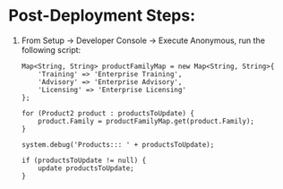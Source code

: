 # Post-Deployment Steps:

1. From Setup -> Developer Console -> Execute Anonymous, run the following script:
    ```List<Product2> productsToUpdate = [SELECT Id, Family FROM Product2 WHERE Family = 'Training' OR Family = 'Advisory' = Family LIKE 'Licensing'];
    Map<String, String> productFamilyMap = new Map<String, String>{
        'Training' => 'Enterprise Training',
        'Advisory' => 'Enterprise Advisory',
        'Licensing' => 'Enterprise Licensing'
    };

    for (Product2 product : productsToUpdate) {
        product.Family = productFamilyMap.get(product.Family);
    }

    system.debug('Products::: ' + productsToUpdate);

    if (productsToUpdate != null) {
        update productsToUpdate;
    }
    ```
